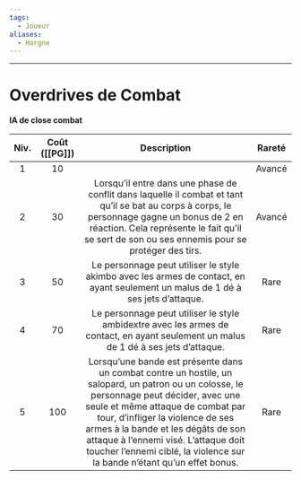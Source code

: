 ```yaml
---
tags:
  - Joueur
aliases:
  - Hargne
---
```

___
# Overdrives de Combat
**IA de close combat**

| Niv. | Coût ([[PG]]) |                                                                                                                                                                                 Description                                                                                                                                                                                  | Rareté |
| :--: | :-----------: | :--------------------------------------------------------------------------------------------------------------------------------------------------------------------------------------------------------------------------------------------------------------------------------------------------------------------------------------------------------------------------: | :----: |
|  1   |      10       |                                                                                                                                                                                                                                                                                                                                                                              | Avancé |
|  2   |      30       |                                                                Lorsqu’il entre dans une phase de conflit dans laquelle il combat et tant qu’il se bat au corps à corps, le personnage gagne un bonus de 2 en réaction. Cela représente le fait qu’il se sert de son ou ses ennemis pour se protéger des tirs.                                                                | Avancé |
|  3   |      50       |                                                                                                                       Le personnage peut utiliser le style akimbo avec les armes de contact, en ayant seulement un malus de 1 dé à ses jets d’attaque.                                                                                                                       |  Rare  |
|  4   |      70       |                                                                                                                     Le personnage peut utiliser le style ambidextre avec les armes de contact, en ayant seulement un malus de 1 dé à ses jets d’attaque.                                                                                                                     |  Rare  |
|  5   |      100      | Lorsqu’une bande est présente dans un combat contre un hostile, un salopard, un patron ou un colosse, le personnage peut décider, avec une seule et même attaque de combat par tour, d’infliger la violence de ses armes à la bande et les dégâts de son attaque à l’ennemi visé. L’attaque doit toucher l’ennemi ciblé, la violence sur la bande n’étant qu’un effet bonus. |  Rare  |
